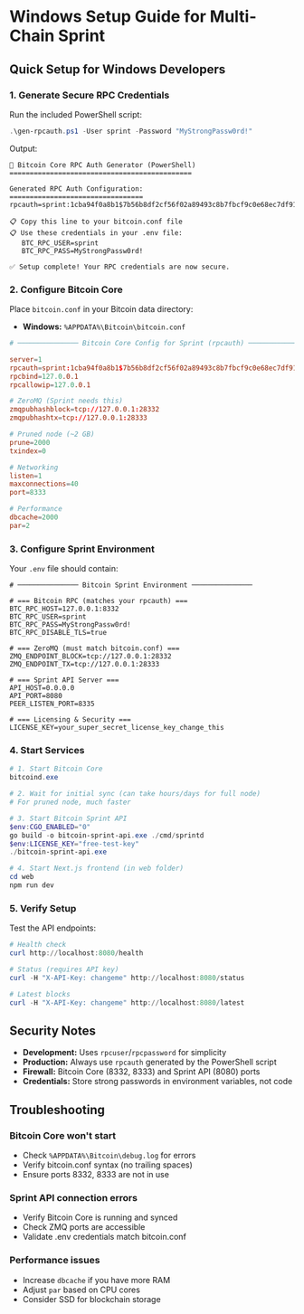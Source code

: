 # Windows Setup Guide for Multi-Chain Sprint

## Quick Setup for Windows Developers

### 1. Generate Secure RPC Credentials

Run the included PowerShell script:

```powershell
.\gen-rpcauth.ps1 -User sprint -Password "MyStrongPassw0rd!"
```

Output:
```
🔐 Bitcoin Core RPC Auth Generator (PowerShell)
=============================================

Generated RPC Auth Configuration:
=================================
rpcauth=sprint:1cba94f0a8b1$7b56b8df2cf56f02a89493c8b7fbcf9c0e68ec7df91d054ee

📋 Copy this line to your bitcoin.conf file
📋 Use these credentials in your .env file:
   BTC_RPC_USER=sprint
   BTC_RPC_PASS=MyStrongPassw0rd!

✅ Setup complete! Your RPC credentials are now secure.
```

### 2. Configure Bitcoin Core

Place `bitcoin.conf` in your Bitcoin data directory:
- **Windows:** `%APPDATA%\Bitcoin\bitcoin.conf`

```conf
# ─────────────── Bitcoin Core Config for Sprint (rpcauth) ───────────────

server=1
rpcauth=sprint:1cba94f0a8b1$7b56b8df2cf56f02a89493c8b7fbcf9c0e68ec7df91d054ee
rpcbind=127.0.0.1
rpcallowip=127.0.0.1

# ZeroMQ (Sprint needs this)
zmqpubhashblock=tcp://127.0.0.1:28332
zmqpubhashtx=tcp://127.0.0.1:28333

# Pruned node (~2 GB)
prune=2000
txindex=0

# Networking
listen=1
maxconnections=40
port=8333

# Performance
dbcache=2000
par=2
```

### 3. Configure Sprint Environment

Your `.env` file should contain:

```env
# ─────────────── Bitcoin Sprint Environment ───────────────

# === Bitcoin RPC (matches your rpcauth) ===
BTC_RPC_HOST=127.0.0.1:8332
BTC_RPC_USER=sprint
BTC_RPC_PASS=MyStrongPassw0rd!
BTC_RPC_DISABLE_TLS=true

# === ZeroMQ (must match bitcoin.conf) ===
ZMQ_ENDPOINT_BLOCK=tcp://127.0.0.1:28332
ZMQ_ENDPOINT_TX=tcp://127.0.0.1:28333

# === Sprint API Server ===
API_HOST=0.0.0.0
API_PORT=8080
PEER_LISTEN_PORT=8335

# === Licensing & Security ===
LICENSE_KEY=your_super_secret_license_key_change_this
```

### 4. Start Services

```powershell
# 1. Start Bitcoin Core
bitcoind.exe

# 2. Wait for initial sync (can take hours/days for full node)
# For pruned node, much faster

# 3. Start Bitcoin Sprint API
$env:CGO_ENABLED="0"
go build -o bitcoin-sprint-api.exe ./cmd/sprintd
$env:LICENSE_KEY="free-test-key"
./bitcoin-sprint-api.exe

# 4. Start Next.js frontend (in web folder)
cd web
npm run dev
```

### 5. Verify Setup

Test the API endpoints:

```powershell
# Health check
curl http://localhost:8080/health

# Status (requires API key)
curl -H "X-API-Key: changeme" http://localhost:8080/status

# Latest blocks
curl -H "X-API-Key: changeme" http://localhost:8080/latest
```

## Security Notes

- **Development:** Uses `rpcuser`/`rpcpassword` for simplicity
- **Production:** Always use `rpcauth` generated by the PowerShell script
- **Firewall:** Bitcoin Core (8332, 8333) and Sprint API (8080) ports
- **Credentials:** Store strong passwords in environment variables, not code

## Troubleshooting

### Bitcoin Core won't start
- Check `%APPDATA%\Bitcoin\debug.log` for errors
- Verify bitcoin.conf syntax (no trailing spaces)
- Ensure ports 8332, 8333 are not in use

### Sprint API connection errors
- Verify Bitcoin Core is running and synced
- Check ZMQ ports are accessible
- Validate .env credentials match bitcoin.conf

### Performance issues
- Increase `dbcache` if you have more RAM
- Adjust `par` based on CPU cores
- Consider SSD for blockchain storage
